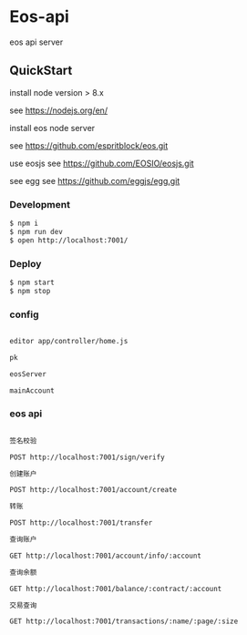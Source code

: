 # Eos-api

eos api server

## QuickStart

install node version > 8.x

see https://nodejs.org/en/

install eos node server

see https://github.com/espritblock/eos.git

use eosjs see https://github.com/EOSIO/eosjs.git 

see egg see https://github.com/eggjs/egg.git

### Development

```bash
$ npm i
$ npm run dev
$ open http://localhost:7001/
```

### Deploy

```bash
$ npm start
$ npm stop
```

### config

```bash

editor app/controller/home.js

pk

eosServer

mainAccount

```

### eos api

```bash

签名校验

POST http://localhost:7001/sign/verify 

创建账户

POST http://localhost:7001/account/create

转账

POST http://localhost:7001/transfer

查询账户

GET http://localhost:7001/account/info/:account

查询余额

GET http://localhost:7001/balance/:contract/:account

交易查询

GET http://localhost:7001/transactions/:name/:page/:size


```